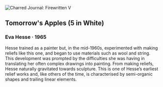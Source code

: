 <div class="artwork-of-the-day">
  <div class="container">
    <div class="img-wrapper">
      <img
        src="https://uploads5.wikiart.org/images/eva-hesse/tomorrow-s-apples-5-in-white-1965.jpg!Large.jpg"
        alt="Charred Journal: Firewritten V" />
    </div>
    <div class="artwork-detail">
      <div class="artwork-origin"> 
        <h2 class="artwork-name">Tomorrow's Apples (5 in White)</h2>
        <h3 class="artist">
          Eva Hesse
                    ·  1965
        </h3>
      </div>
      <p class="description">
        <span class="artwork-description-text ng-binding" ng-bind-html="viewModel.ArtworkOfTheDay.Description | unsafe">Hesse trained as a painter but, in the mid-1960s, experimented with making reliefs like this one, and began to use materials such as wool and string. This development was prompted by the difficulties she was having in translating her often complex drawings into painting. From making reliefs, Hesse naturally gravitated towards sculpture. This is one of Hesse’s earliest relief works and, like others of the time, is characterised by semi-organic shapes and trailing linear elements.</span>
                        <div class="text-shadow-container" ng-show="showShadow" style=""></div>
      </p>
    </div>
  </div>

</div>
